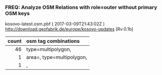  
### FREQ: Analyze OSM Relations with role=outer without primary OSM keys 
kosovo-latest.osm.pbf ( 2017-03-09T21:43:02Z ) http://download.geofabrik.de/europe/kosovo-updates [Rv:0.1b]
 
|  count  |  osm tag combinations 
|  -----: | :---------------------------
|     46  |  type=multipolygon, 
|      1  |  area=, type=multipolygon, 
|      1  |  , 
 
